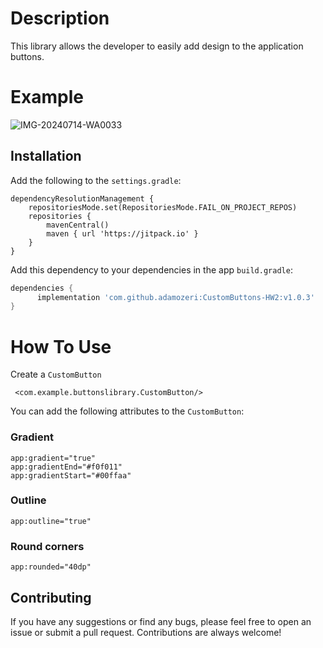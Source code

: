 # Description
This library allows the developer to easily add design to the application buttons.

# Example

![IMG-20240714-WA0033](https://github.com/user-attachments/assets/023885e5-0c71-41ec-9261-7cea6a2afbbc)


## Installation

Add the following to the `settings.gradle`:
```
dependencyResolutionManagement {
    repositoriesMode.set(RepositoriesMode.FAIL_ON_PROJECT_REPOS)
    repositories {
        mavenCentral()
        maven { url 'https://jitpack.io' }
    }
}
```

Add this dependency to your dependencies in the app `build.gradle`:

```groovy
dependencies {
      implementation 'com.github.adamozeri:CustomButtons-HW2:v1.0.3'
}
```

# How To Use
Create a `CustomButton` 
```
 <com.example.buttonslibrary.CustomButton/>
```
You can add the following attributes to the `CustomButton`:
### Gradient
```
app:gradient="true"
app:gradientEnd="#f0f011"
app:gradientStart="#00ffaa"
```

### Outline
```
app:outline="true"
```

### Round corners
```
app:rounded="40dp"
```

## Contributing

If you have any suggestions or find any bugs, please feel free to open an issue or submit a pull request. Contributions are always welcome!
